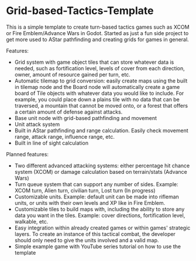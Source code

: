 # Grid-based-Tactics-Template

This is a simple template to create turn-based tactics games such as XCOM or Fire Emblem/Advance Wars in Godot. Started as just
a fun side project to get more used to AStar pathfinding and creating grids for games in general.

Features:
- Grid system with game object tiles that can store whatever data is needed, such as fortification level, levels of cover from each
  direction, owner, amount of resource gained per turn, etc.
- Automatic tilemap to grid conversion: easily create maps using the built in tilemap node and the Board node will
  automatically create a game board of Tile objects with whatever data you would like to include. For example, you
  could place down a plains tile with no data that can be traversed, a mountain that cannot be moved onto, or a
  forest that offers a certain amount of defense against attacks.
- Base unit node with grid-based pathfinding and movement
- Unit attack system
- Built in AStar pathfinding and range calculation. Easily check movement range, attack range, influence range, etc.
- Built in line of sight calculation

Planned features:
- Two different advanced attacking systems: either percentage hit chance system (XCOM) or damage calculation based on terrain/stats (Advance Wars)
- Turn queue system that can support any number of sides. Example: XCOM turn, Alien turn, civilian turn, Lost turn (In progress)
- Customizable units. Example: default unit  can be made into rifleman units, or units with their own levels and XP like in Fire Emblem.
- Customizable tiles to build maps with, including the ability to store any data you want in the tiles. Example: cover directions, fortification level, walkable, etc.
- Easy integration within already created games or within games' strategic layers. To create an instance of this tactical combat, the
  developer should only need to give the units involved and a valid map.
- Simple example game with YouTube series tutorial on how to use the template
